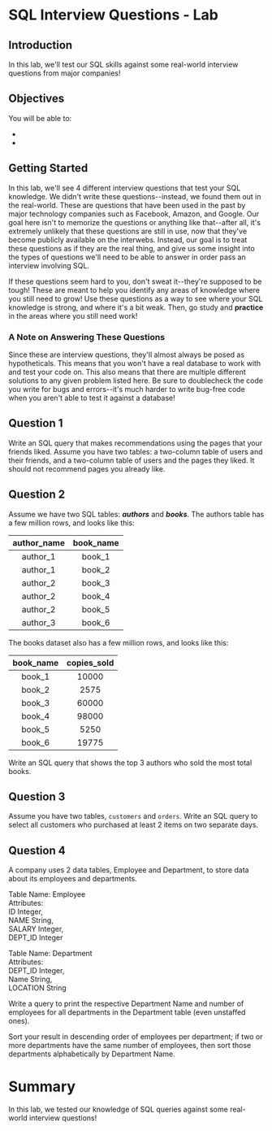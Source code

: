 
# SQL Interview Questions - Lab

## Introduction

In this lab, we'll test our SQL skills against some real-world interview questions from major companies!

## Objectives

You will be able to:

* 
* 

## Getting Started

In this lab, we'll see 4 different interview questions that test your SQL knowledge. We didn't write these questions--instead, we found them out in the real-world. These are questions that have been used in the past by major technology companies such as Facebook, Amazon, and Google. Our goal here isn't to memorize the questions or anything like that--after all, it's extremely unlikely that these questions are still in use, now that they've become publicly available on the interwebs. Instead, our goal is to treat these questions as if they are the real thing, and give us some insight into the types of questions we'll need to be able to answer in order pass an interview involving SQL. 

If these questions seem hard to you, don't sweat it--they're supposed to be tough! These are meant to help you identify any areas of knowledge where you still need to grow! Use these questions as a way to see where your SQL knowledge is strong, and where it's a bit weak. Then, go study and **practice** in the areas where you still need work!

### A Note on Answering These Questions

Since these are interview questions, they'll almost always be posed as hypotheticals. This means that you won't have a real database to work with and test your code on.  This also means that there are multiple different solutions to any given problem listed here. Be sure to doublecheck the code you write for bugs and errors--it's much harder to write bug-free code when you aren't able to test it against a database!

## Question 1

Write an SQL query that makes recommendations using the pages that your friends liked. Assume you have two tables: a two-column table of users and their friends, and a two-column table of users and the pages they liked.  It should not recommend pages you already like. 

## Question 2

Assume we have two SQL tables: **_authors_** and **_books_**. The authors table has a few million rows, and looks like this: 

| author_name | book_name |
|:-----------:|:---------:|
|   author_1  |   book_1  |
|   author_1  |   book_2  |
|   author_2  |   book_3  |
|   author_2  |   book_4  |
|   author_2  |   book_5  |
|   author_3  |   book_6  |

The books dataset also has a few million rows, and looks like this:

| book_name | copies_sold |
|:---------:|:-----------:|
|   book_1  |    10000    |
|   book_2  |     2575    |
|   book_3  |    60000    |
|   book_4  |    98000    |
|   book_5  |     5250    |
|   book_6  |    19775    |

Write an SQL query that shows the top 3 authors who sold the most total books. 

## Question 3

Assume you have two tables, `customers` and `orders`. Write an SQL query to select all customers who purchased at least 2 items on two separate days. 

## Question 4

A company uses 2 data tables, Employee and Department, to store data about its employees and departments. 

Table Name: Employee   
Attributes:   
ID Integer,   
NAME String,   
SALARY Integer,   
DEPT_ID Integer   

Table Name: Department   
Attributes:   
DEPT_ID Integer,   
Name String,   
LOCATION String   

Write a query to print the respective Department Name and number of employees for all departments in the Department table (even unstaffed ones). 

Sort your result in descending order of employees per department; if two or more departments have the same number of employees, then sort those departments alphabetically by Department Name.

# Summary

In this lab, we tested our knowledge of SQL queries against some real-world interview questions!
